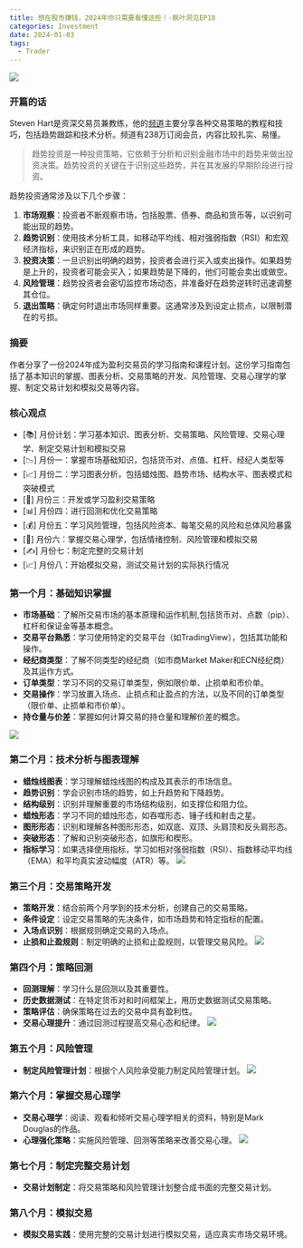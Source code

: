 ```yaml
---
title: 想在股市赚钱，2024年你只需要看懂这些！-枫叶洞见EP10
categories: Investment
date: 2024-01-03
tags:
  - Trader
---
```

![](https://s.draftai.cn/vent/trend_investing.png)

### 开篇的话

Steven Hart是资深交易员兼教练，他的[频道](https://www.youtube.com/@thetradingchannel)主要分享各种交易策略的教程和技巧，包括趋势跟踪和技术分析。频道有238万订阅会员，内容比较扎实、易懂。

> 趋势投资是一种投资策略，它依赖于分析和识别金融市场中的趋势来做出投资决策。趋势投资的关键在于识别这些趋势，并在其发展的早期阶段进行投资。

趋势投资通常涉及以下几个步骤：

1. **市场观察**：投资者不断观察市场，包括股票、债券、商品和货币等，以识别可能出现的趋势。
2. **趋势识别**：使用技术分析工具，如移动平均线、相对强弱指数（RSI）和宏观经济指标，来识别正在形成的趋势。
3. **投资决策**：一旦识别出明确的趋势，投资者会进行买入或卖出操作。如果趋势是上升的，投资者可能会买入；如果趋势是下降的，他们可能会卖出或做空。
4. **风险管理**：趋势投资者会密切监控市场动态，并准备好在趋势逆转时迅速调整其仓位。
5. **退出策略**：确定何时退出市场同样重要。这通常涉及到设定止损点，以限制潜在的亏损。

### 摘要
作者分享了一份2024年成为盈利交易员的学习指南和课程计划。这份学习指南包括了基本知识的掌握、图表分析、交易策略的开发、风险管理、交易心理学的掌握、制定交易计划和模拟交易等内容。

### 核心观点
- [📚] 月份计划：学习基本知识、图表分析、交易策略、风险管理、交易心理学、制定交易计划和模拟交易
- [📉] 月份一：掌握市场基础知识，包括货币对、点值、杠杆、经纪人类型等
- [📈] 月份二：学习图表分析，包括蜡烛图、趋势市场、结构水平、图表模式和突破模式
- [💼] 月份三：开发或学习盈利交易策略
- [📊] 月份四：进行回测和优化交易策略
- [💰] 月份五：学习风险管理，包括风险资本、每笔交易的风险和总体风险暴露
- [🧠] 月份六：掌握交易心理学，包括情绪控制、风险管理和模拟交易
- [✍️] 月份七：制定完整的交易计划
- [📈] 月份八：开始模拟交易，测试交易计划的实际执行情况



### 第一个月：基础知识掌握
- **市场基础**：了解所交易市场的基本原理和运作机制,包括货币对、点数（pip）、杠杆和保证金等基本概念。
- **交易平台熟悉**：学习使用特定的交易平台（如TradingView），包括其功能和操作。
- **经纪商类型**：了解不同类型的经纪商（如市商Market Maker和ECN经纪商）及其运作方式。
- **订单类型**：学习不同的交易订单类型，例如限价单、止损单和市价单。
- **交易操作**：学习放置入场点、止损点和止盈点的方法，以及不同的订单类型（限价单、止损单和市价单）。
- **持仓量与价差**：掌握如何计算交易的持仓量和理解价差的概念。

![](https://s.draftai.cn/vent/202401031115668.png)

### 第二个月：技术分析与图表理解
- **蜡烛线图表**：学习理解蜡烛线图的构成及其表示的市场信息。
- **趋势识别**：学会识别市场的趋势，如上升趋势和下降趋势。
- **结构级别**：识别并理解重要的市场结构级别，如支撑位和阻力位。
- **蜡烛形态**：学习不同的蜡烛形态，如吞噬形态、锤子线和射击之星。
- **图形形态**：识别和理解各种图形形态，如双底、双顶、头肩顶和反头肩形态。
- **突破形态**：了解和识别突破形态，如旗形和楔形。
- **指标学习**：如果选择使用指标，学习如相对强弱指数（RSI）、指数移动平均线（EMA）和平均真实波动幅度（ATR）等。
![](https://s.draftai.cn/vent/202401031115000.png)

### 第三个月：交易策略开发
- **策略开发**：结合前两个月学到的技术分析，创建自己的交易策略。
- **条件设定**：设定交易策略的先决条件，如市场趋势和特定指标的配置。
- **入场点识别**：根据规则确定交易的入场点。
- **止损和止盈规则**：制定明确的止损和止盈规则，以管理交易风险。
![](https://s.draftai.cn/vent/202401031116915.png)

### 第四个月：策略回测
- **回测理解**：学习什么是回测以及其重要性。
- **历史数据测试**：在特定货币对和时间框架上，用历史数据测试交易策略。
- **策略评估**：确保策略在过去的交易中具有盈利性。
- **交易心理提升**：通过回测过程提高交易心态和纪律。
![](https://s.draftai.cn/vent/202401031117916.png)

### 第五个月：风险管理
- **制定风险管理计划**：根据个人风险承受能力制定风险管理计划。
![](https://s.draftai.cn/vent/202401031117203.png)

### 第六个月：掌握交易心理学
- **交易心理学**：阅读、观看和倾听交易心理学相关的资料，特别是Mark Douglas的作品。
- **心理强化策略**：实施风险管理、回测等策略来改善交易心理。
![](https://s.draftai.cn/vent/202401031117244.png)

### 第七个月：制定完整交易计划

- **交易计划制定**：将交易策略和风险管理计划整合成书面的完整交易计划。

### 第八个月：模拟交易
- **模拟交易实践**：使用完整的交易计划进行模拟交易，适应真实市场交易环境。


